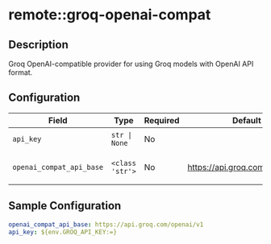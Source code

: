 # remote::groq-openai-compat

## Description

Groq OpenAI-compatible provider for using Groq models with OpenAI API format.

## Configuration

| Field | Type | Required | Default | Description |
|-------|------|----------|---------|-------------|
| `api_key` | `str \| None` | No |  | The Groq API key |
| `openai_compat_api_base` | `<class 'str'>` | No | https://api.groq.com/openai/v1 | The URL for the Groq API server |

## Sample Configuration

```yaml
openai_compat_api_base: https://api.groq.com/openai/v1
api_key: ${env.GROQ_API_KEY:=}

```


